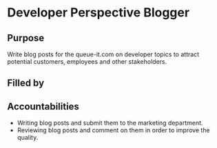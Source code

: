 # Developer Perspective Blogger

## Purpose

Write blog posts for the queue-it.com on developer topics to attract potential customers, employees and other stakeholders.

## Filled by

## Accountabilities

- Writing blog posts and submit them to the marketing department.
- Reviewing blog posts and comment on them in order to improve the quality.
